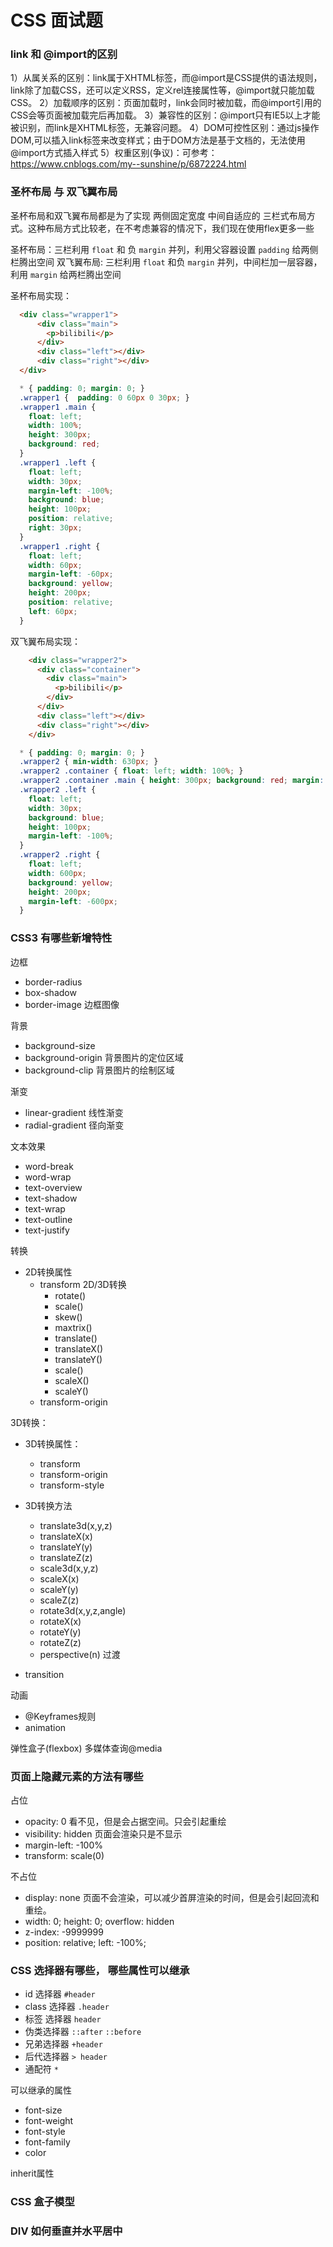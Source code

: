 # CSS 面试题 

### link 和 @import的区别

1）从属关系的区别：link属于XHTML标签，而@import是CSS提供的语法规则，link除了加载CSS，还可以定义RSS，定义rel连接属性等，@import就只能加载CSS。
2）加载顺序的区别：页面加载时，link会同时被加载，而@import引用的CSS会等页面被加载完后再加载。
3）兼容性的区别：@import只有IE5以上才能被识别，而link是XHTML标签，无兼容问题。
4）DOM可控性区别：通过js操作DOM,可以插入link标签来改变样式；由于DOM方法是基于文档的，无法使用@import方式插入样式
5）权重区别(争议)：可参考：https://www.cnblogs.com/my--sunshine/p/6872224.html

### 圣杯布局 与 双飞翼布局

圣杯布局和双飞翼布局都是为了实现 两侧固定宽度 中间自适应的 三栏式布局方式。这种布局方式比较老，在不考虑兼容的情况下，我们现在使用flex更多一些 

圣杯布局：三栏利用 `float` 和 负 `margin` 并列，利用父容器设置 `padding` 给两侧栏腾出空间
双飞翼布局: 三栏利用 `float` 和负 `margin` 并列，中间栏加一层容器，利用 `margin` 给两栏腾出空间

圣杯布局实现：
```html
  <div class="wrapper1">
      <div class="main">
        <p>bilibili</p>
      </div>
      <div class="left"></div>
      <div class="right"></div>
  </div>
```

```css
  * { padding: 0; margin: 0; }
  .wrapper1 {  padding: 0 60px 0 30px; }
  .wrapper1 .main {
    float: left;
    width: 100%;
    height: 300px;
    background: red;
  }
  .wrapper1 .left {
    float: left;
    width: 30px;
    margin-left: -100%;
    background: blue;
    height: 100px;
    position: relative;
    right: 30px;
  }
  .wrapper1 .right {
    float: left;
    width: 60px;
    margin-left: -60px;
    background: yellow;
    height: 200px;
    position: relative;
    left: 60px;
  }
```
双飞翼布局实现：

```html
    <div class="wrapper2">
      <div class="container">
        <div class="main">
          <p>bilibili</p>
        </div>
      </div>
      <div class="left"></div>
      <div class="right"></div>
    </div>
```

```css
  * { padding: 0; margin: 0; }
  .wrapper2 { min-width: 630px; }
  .wrapper2 .container { float: left; width: 100%; }
  .wrapper2 .container .main { height: 300px; background: red; margin: 0 600px 0 30px; }
  .wrapper2 .left {
    float: left;
    width: 30px;
    background: blue;
    height: 100px;
    margin-left: -100%;
  }
  .wrapper2 .right {
    float: left;
    width: 600px;
    background: yellow;
    height: 200px;
    margin-left: -600px;
  }
```

### CSS3 有哪些新增特性

边框

- border-radius
- box-shadow
- border-image 边框图像

背景

- background-size
- background-origin 背景图片的定位区域
- background-clip 背景图片的绘制区域

渐变 

- linear-gradient 线性渐变
- radial-gradient 径向渐变

文本效果

- word-break
- word-wrap
- text-overview
- text-shadow
- text-wrap
- text-outline
- text-justify

转换

- 2D转换属性
    - transform 2D/3D转换
        - rotate()
        - scale()
        - skew()
        - maxtrix()
        - translate()
        - translateX()
        - translateY()
        - scale()
        - scaleX()
        - scaleY()
    - transform-origin
    
3D转换：

- 3D转换属性：
    - transform
    - transform-origin
    - transform-style
- 3D转换方法
    - translate3d(x,y,z)
    - translateX(x)
    - translateY(y)
    - translateZ(z)
    - scale3d(x,y,z)
    - scaleX(x)
    - scaleY(y)
    - scaleZ(z)
    - rotate3d(x,y,z,angle)
    - rotateX(x)
    - rotateY(y)
    - rotateZ(z)
    - perspective(n)
过渡

- transition

动画

- @Keyframes规则
- animation

弹性盒子(flexbox)
多媒体查询@media

### 页面上隐藏元素的方法有哪些

占位

- opacity: 0 看不见，但是会占据空间。只会引起重绘
- visibility: hidden 页面会渲染只是不显示
- margin-left: -100%
- transform: scale(0)

不占位

- display: none 页面不会渲染，可以减少首屏渲染的时间，但是会引起回流和重绘。
- width: 0; height: 0; overflow: hidden
- z-index: -9999999
- position: relative; left: -100%;

### CSS 选择器有哪些， 哪些属性可以继承

- id 选择器 `#header`
- class 选择器 `.header`
- 标签 选择器 `header`
- 伪类选择器 `::after` `::before`
- 兄弟选择器 `+header`
- 后代选择器 `> header`
- 通配符 `*`

可以继承的属性

- font-size
- font-weight
- font-style
- font-family
- color

inherit属性

### CSS 盒子模型

### DIV 如何垂直并水平居中
